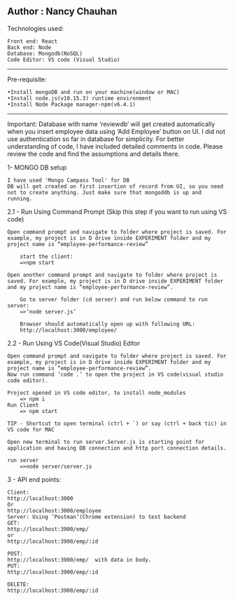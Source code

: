 ## Author : Nancy Chauhan

Technologies used:

    Front end: React
    Back end: Node
    Database: Mongodb(NoSQL)
    Code Editor: VS code (Visual Studio)

-----------------------------------------------------------
Pre-requisite:

    •Install mongoDB and run on your machine(window or MAC)
    •Install node.js(v10.15.3) runtime environment 
    •Install Node Package manager-npm(v6.4.1)

-----------------------------------------------------------

Important: 
Database with name ‘reviewdb’ will get created automatically when you insert employee data using ‘Add Employee’ button on UI. I did not use authentication so far in database for simplicity. For better understanding of code, I have included detailed comments in code. Please review the code and find the assumptions and details there.


1- MONGO DB setup

    I have used 'Mongo Campass Tool' for DB
    DB will get created on first insertion of record from UI, so you need not to create anything. Just make sure that mongoddb is up and running.

2.1 - Run Using Command Prompt (Skip this step if you want to run using VS code)

    Open command prompt and navigate to folder where project is saved. For example, my project is in D drive inside EXPERIMENT folder and my project name is “employee-performance-review”

        start the client:
        =>npm start

    Open another command prompt and navigate to folder where project is saved. For example, my project is in D drive inside EXPERIMENT folder and my project name is “employee-performance-review”.

        Go to server folder (cd server) and run below command to run server:
        =>‘node server.js’

        Browser should automatically open up with following URL:
        http://localhost:3000/employee/



2.2 - Run Using VS Code(Visual Studio) Editor

    Open command prompt and navigate to folder where project is saved. For example, my project is in D drive inside EXPERIMENT folder and my project name is “employee-performance-review”.
    Now run command ‘code .’ to open the project in VS code(visual studio code editor).

    Project opened in VS code editor, to install node_modules 
        => npm i
    Run Client 
        => npm start

    TIP - Shortcut to open terminal (ctrl + `) or say (ctrl + back tic) in VS code for MAC

    Open new terminal to run server.Server.js is starting point for application and having DB connection and http port connection details.

    run server 
        =>node server/server.js


3 - API end points:

    Client:
    http://localhost:3000
    Or
    http://localhost:3000/employee
    Server: Using ‘Postman’(Chrome extension) to test backend
    GET: 
    http://localhost:3900/emp/
    or
    http://localhost:3900/emp/:id

    POST:
    http://localhost:3900/emp/  with data in body.
    PUT:
    http://localhost:3900/emp/:id

    DELETE:
    http://localhost:3900/emp/:id
